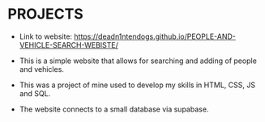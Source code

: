 # PROJECTS

- Link to website: https://deadn1ntendogs.github.io/PEOPLE-AND-VEHICLE-SEARCH-WEBISTE/

- This is a simple website that allows for searching and adding of people and vehicles. 

- This was a project of mine used to develop my skills in HTML, CSS, JS and SQL.

- The website connects to a small database via supabase. 
